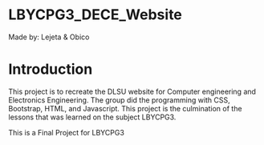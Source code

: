 # LBYCPG3_DECE_Website
Made by: Lejeta & Obico

# Introduction
This project is to recreate the DLSU website for Computer engineering and Electronics Engineering. The group did the programming with CSS, Bootstrap, HTML, and Javascript. This project is the culmination of the lessons that was learned on the subject LBYCPG3. 

This is a Final Project for LBYCPG3
